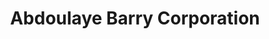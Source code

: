 ---
title: "Abdoulaye Barry Corporation"
url: /zwedru/abdoulaye-barry-corporation/
shop: convenience
---